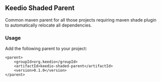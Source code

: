 ## Keedio Shaded Parent

Common maven parent for all those projects requiring maven shade plugin to automatically relocate all dependencies.

### Usage
Add the following parent to your project:

	<parent>
        <groupId>org.keedio</groupId>
        <artifactId>keedio-shaded-parent</artifactId>
        <version>0.1.0</version>
    </parent>
